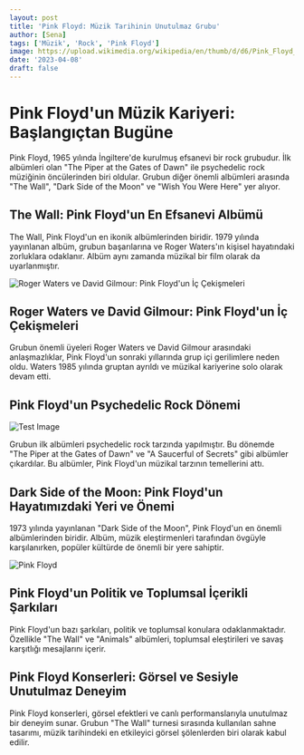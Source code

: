 ```yaml
---
layout: post
title: 'Pink Floyd: Müzik Tarihinin Unutulmaz Grubu'
author: [Sena]
tags: ['Müzik', 'Rock', 'Pink Floyd']
image: https://upload.wikimedia.org/wikipedia/en/thumb/d/d6/Pink_Floyd_-_all_members.jpg/1280px-Pink_Floyd_-_all_members.jpg
date: '2023-04-08'
draft: false
---
```


# Pink Floyd'un Müzik Kariyeri: Başlangıçtan Bugüne

Pink Floyd, 1965 yılında İngiltere'de kurulmuş efsanevi bir rock grubudur. İlk albümleri olan "The Piper at the Gates of Dawn" ile psychedelic rock müziğinin öncülerinden biri oldular. Grubun diğer önemli albümleri arasında "The Wall", "Dark Side of the Moon" ve "Wish You Were Here" yer alıyor.

## The Wall: Pink Floyd'un En Efsanevi Albümü

The Wall, Pink Floyd'un en ikonik albümlerinden biridir. 1979 yılında yayınlanan albüm, grubun başarılarına ve Roger Waters'ın kişisel hayatındaki zorluklara odaklanır. Albüm aynı zamanda müzikal bir film olarak da uyarlanmıştır.

![Roger Waters ve David Gilmour: Pink Floyd'un İç Çekişmeleri](https://www.rionegro.com.ar/wp-content/uploads/2023/03/pink-floyd.jpg)

## Roger Waters ve David Gilmour: Pink Floyd'un İç Çekişmeleri

Grubun önemli üyeleri Roger Waters ve David Gilmour arasındaki anlaşmazlıklar, Pink Floyd'un sonraki yıllarında grup içi gerilimlere neden oldu. Waters 1985 yılında gruptan ayrıldı ve müzikal kariyerine solo olarak devam etti.

## Pink Floyd'un Psychedelic Rock Dönemi

![Test Image](https://cdn.britannica.com/64/23164-050-A7D2E9D9/Pink-Floyd.jpg)

Grubun ilk albümleri psychedelic rock tarzında yapılmıştır. Bu dönemde "The Piper at the Gates of Dawn" ve "A Saucerful of Secrets" gibi albümler çıkardılar. Bu albümler, Pink Floyd'un müzikal tarzının temellerini attı.

## Dark Side of the Moon: Pink Floyd'un Hayatımızdaki Yeri ve Önemi

1973 yılında yayınlanan "Dark Side of the Moon", Pink Floyd'un en önemli albümlerinden biridir. Albüm, müzik eleştirmenleri tarafından övgüyle karşılanırken, popüler kültürde de önemli bir yere sahiptir.

![Pink Floyd](https://encrypted-tbn0.gstatic.com/images?q=tbn:ANd9GcQcF6xlnrLnNioio5PTK_K1gTY4AqlBkUADWRyn3cwI0Uun2UHw7X3QlPPqp6NWdEfTi3Q&usqp=CAU)

## Pink Floyd'un Politik ve Toplumsal İçerikli Şarkıları

Pink Floyd'un bazı şarkıları, politik ve toplumsal konulara odaklanmaktadır. Özellikle "The Wall" ve "Animals" albümleri, toplumsal eleştirileri ve savaş karşıtlığı mesajlarını içerir.

## Pink Floyd Konserleri: Görsel ve Sesiyle Unutulmaz Deneyim

Pink Floyd konserleri, görsel efektleri ve canlı performanslarıyla unutulmaz bir deneyim sunar. Grubun "The Wall" turnesi sırasında kullanılan sahne tasarımı, müzik tarihindeki en etkileyici görsel şölenlerden biri olarak kabul edilir.

